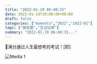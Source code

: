 ```yaml
---
title: "2022-01-19 06:40:15"
date: 2022-01-19T10:00:00+08:00
draft: false
categories: ["moments","2022","2022-01"]
tags: ["朋友圈","生活记录"]
summary: "2022-01-19 06:40:15..."
---
```


💯满分通过人生最想考的考试！[耶]

![Media 1](/Moments/photos/2022-01-19/202201190640150.jpg)


